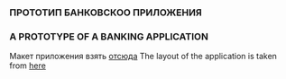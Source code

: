 ### ПРОТОТИП БАНКОВСКОО ПРИЛОЖЕНИЯ ###
### A PROTOTYPE OF A BANKING APPLICATION ###

Макет приложения взять [отсюда](https://www.figma.com/community/file/974284148399607335/bank-app-ios-ui-kit)
The layout of the application is taken from [here](https://www.figma.com/community/file/974284148399607335/bank-app-ios-ui-kit)
